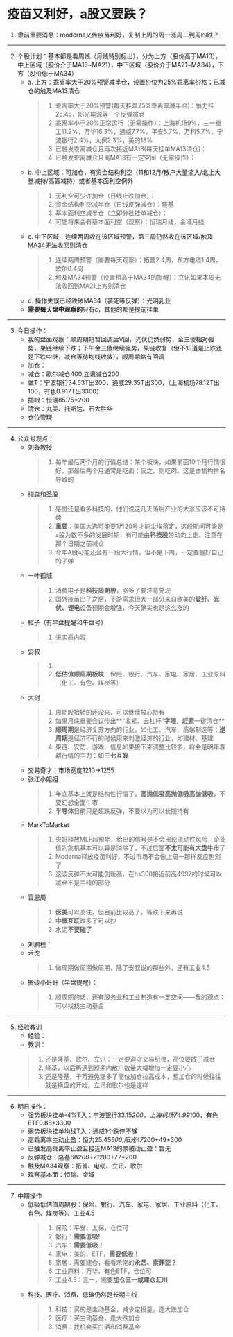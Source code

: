 # 疫苗又利好，a股又要跌？
1. 盘前重要消息：moderna又传疫苗利好，复制上周的周一涨周二到周四跌？

***

2. 个股计划：基本都是看周线（月线特别标出），分为上方（股价高于MA13），中上区域（股价介于MA13~MA21），中下区域（股价介于MA21~MA34），下方（股价低于MA34）
    - a. 上方：乖离率大于20%预警减半仓，设置价位为25%乖离率价格；已减仓的触及MA13清仓
        > 1. 乖离率大于20%预警(每天挂单25%乖离率减半仓)：恒力挂25.45，阳光电源等一个反弹减仓
        > 2. 乖离率小于20%正常运行（无需操作）：上海机场9%，三一重工11.2%，万华16.3%，通威7.7%，平安5.7%，万科5.7%，宁波银行2.4%，太保2.3%，美的18%
        > 3. 已触发乖离减仓且再次接近MA13(每天挂单MA13清仓)：
        > 4. 已触发乖离减仓且离MA13有一定空间（无需操作）：
    - b. 中上区域：可加仓，有资金结构利空（11和12月/散户大量流入/北上大量减持/高管减持）或者基本面利空例外
        > 1. 无利空可少许加仓（日线止跌加仓）：
        > 2. 资金结构利空减半仓（日线反弹减仓）：隆基
        > 3. 基本面利空减半仓（立即分批挂单减仓）：
        > 4. 可能将来会有基本面利空（观察）：恒瑞月线，金域月线
    - c. 中下区域：连续两周收在该区域预警，第三周仍然收在该区域/触及MA34无法收回则清仓
        > 1. 连续两周预警（需要每天观察）：拓普2.4周，东方电缆1.4周，歌尔0.4周
        > 2. 触及MA34预警（设置稍高于MA34的提醒）：立讯如果本周无法收回到MA21上方则清仓
    - d. 操作失误已经跌破MA34（装死等反弹）：光明乳业
    - **需要每天盘中观察的**只有c，其他的都是提前挂单
    
***

3. 今日操作：
    - 我的盘面观察：顺周期短暂回调后V回，光伏仍然弱势，金三傻相对强势，果链继续下跌；下午金三傻继续强势，果链收复（但不知道是止跌还是下跌中继，减仓等待均线收敛），顺周期略有回调
    - 加仓：
    - 减仓：歌尔减仓400,立讯减仓200
    - 做T：宁波银行34.53T出200，通威29.35T出300，（上海机场78.12T出100，有色0.917T出3300）
    - 插眼：恒瑞85.75*200
    - 清仓：丸美、托斯达、石大胜华
    - [仓位管理](https://kdocs.cn/l/cmJAYer3tasI)
 
***

4. 公众号观点：
    - 刘备教授
        > 1. 每年最后两个月的行情总结：某个板块，如果前面10个月行情很好，那最后两个月通常是吃面；反之，则吃肉。这是由机构排名导致的
    - 梅森和圣股
        > 1. 感觉还是看多科技的，他们说这几天落后产业的大涨应该不可持续
        > 2. **重要**：美国大选可能要1月20号才能尘埃落定，这段期间可能是a股为数不多的发展时期，有可能由**科技股**带动向上走。注意在那个日期之前减仓
        > 3. 今年A股可能还会有一段大行情，但不是下周，一定要握好自己的子弹
    - 一叶孤城
        > 1. 消费电子是**科技周期股**，涨多了要注意兑现
        > 2. 国外疫苗出了之后，下游需求很大一部分来自欧美的**玻纤、光伏、锂电**设备预期会增强，今天确实也是这么涨的
    - 橙子（有早盘提醒和午盘号）
        > 1. 无实质内容
    - 安叔
        > 1. 
        > 2. **低估值顺周期板块**：保险、银行、汽车、家电、家居、工业原料（化工、有色、煤炭等）
    - 大树
        > 1. 周期股抬轿的还没来，可以继续放心持有
        > 2. 如果月底重要会议传出**“收紧、去杠杆”**字眼，赶紧**一键清仓**
        > 3. **顺周期**是经济复苏方向的行业，如化工、汽车、高端制造等；**逆周期**是经济不行的时候用来刺激经济的行业，如建材、基建
        > 4. 果链、安防、游戏、信息如果接下来调整比较多，将会是明年春耕行情的主力：如**三七互娱**
    - 交易奇才：市场宽度1210->1255
    - 张江小姐姐
        > 1. 年底基本上就是结构性行情了，**高抛低吸高抛低吸高抛低吸**，不要幻想全面牛市
        > 2. **半导体**目前只是超跌反弹，不要以为可以长期持有
    - MarkToMarket
        > 1. 央妈释放MLF超预期，给出的信号是不会出现流动性风险，企业债的危机基本可以算是消除了。不过后面**不太可能有大盘牛市**了
        > 2. Moderna释放疫苗利好，不过市场不会像上周一那样反应剧烈了
        > 3. 这波反弹不太可能创新高，在hs300接近前高4997的时候可以减仓不是主线的部分
    - 雷恩周
        > 1. **医美**可以关注，但目前比较高了，等跌下来再说
        > 2. **中概互联**跌多了可以抄
        > 3. 水泥**不要碰了**
    - 刘鹏程：
    - 禾戈
        > 1. 做周期做周期做周期，除了安叔说的那些外，还有工业4.5
    - 搬砖小哥哥（早盘提醒）： 
        > 1. 顺周期的话，还有服务业和工业制造有一定空间——我的观点：可以找找主动基金
        
***

5. 经验教训
    - 经验：
    - 教训：
    > 1. 还是隆基、歌尔、立讯：一定要遵守交易纪律，高位要敢于减仓
    > 2. 隆基，以后再遇到短期内散户数量大幅增加一定要小心
    > 3. 还是隆基，千万避免涨多了高位加仓拉高成本，想加仓的时候往往就是横盘的开始。立讯和歌尔也是这样

***

6. 明日操作：
    - 强势板块挂单-4%T入：宁波银行33.15*200，上海机场74.99*100，有色ETF0.88*3300
    - 弱势板块挂单均线T入：通威1个跌停不够
    - 高乖离率主动止盈：恒力25.45*500,阳光47*200+49*300
    - 已触发高乖离率止盈且接近MA13的票被动止盈：暂无
    - 反弹减仓：隆基68*200+71*200+77*200
    - 触及MA34观察：拓普、电缆、立讯、歌尔
    - 观察基本面：恒瑞、金域
    
***

7. 中期操作
    - 低吸低估值周期股：保险、银行、汽车、家电、家居、工业原料（化工、有色、煤炭等）、工业4.5
        > 1. 保险：平安、太保，仓位可
        > 2. 银行：**需要低吸!**
        > 3. 汽车：**需要低吸！**
        > 4. 家电：美的、ETF，**需要低吸！**
        > 5. 家居：需要建仓，看看禾佬的**永艺、索菲亚？**
        > 6. 工业原料：万华、有色ETF，仓位可
        > 7. 工业4.5：三一，需要**加仓三一或建仓汇川**
    - 科技、医疗、消费、低碳仍然是长期主线
        > 1. 科技：买的是主动基金，减少定投量，逢大跌加仓
        > 2. 医疗：买主动基金，逢大跌加仓
        > 3. 消费：找机会买白酒和消费基金
